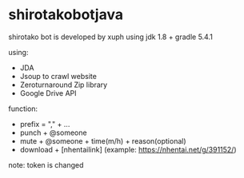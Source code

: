 # shirotakobotjava

shirotako bot is developed by xuph using jdk 1.8 + gradle 5.4.1

using: 
- JDA
- Jsoup to crawl website
- Zeroturnaround Zip library
- Google Drive API

function:
- prefix = "," + ...
- punch + @someone
- mute + @someone + time(m/h) + reason(optional)
- download + [nhentailink] (example: https://nhentai.net/g/391152/)

note: token is changed
